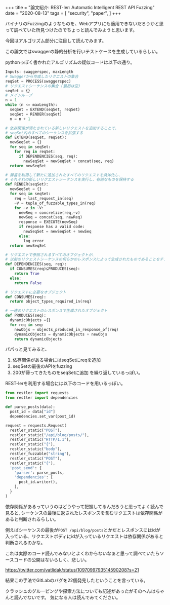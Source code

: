 +++
title = "論文紹介: REST-ler: Automatic Intelligent REST API Fuzzing"
date = "2020-08-13"
tags = [
    "security",
    "paper",
]
+++

バイナリのFuzzingのようなものを、Webアプリにも適用できないだろうかと思って調べていた所見つけたのでちょっと読んでみようと思います。

今回はアルゴリズム部分に注目して読んでみます。

この論文ではswaggerの静的分析を行いテストケースを生成しているらしい。

pythonっぽく書かれたアルゴリズムの疑似コードは以下の通り。

```python
Inputs: swaggerspec, maxLength
# Swaggerから作成したリクエストの集合
reqSet = PROCESS(swaggerspec)
# リクエストシーケンスの集合 (最初は空)
seqSet = {}
# メインループ
n = 1
while (n <= maxLength):
  seqSet = EXTEND(seqSet, reqSet)
  seqSet = RENDER(seqSet)
  n = n + 1

# 依存関係が満たされている新しいリクエストを追加することで、
# seqSet内のすべてのシーケンスを拡張する
def EXTEND(seqSet, reqSet):
  newSeqSet = {}
  for seq in seqSet:
    for req in reqSet:
      if DEPENDENCIES(seq, req):
        newSeqSet = newSeqSet + concat(seq, req)
  return newSeqSet

# 辞書を利用して新たに追加されたすべてのリクエストを具体化し、
# それぞれの新しいリクエストシーケンスを実行し、有効なものを保持する
def RENDER(seqSet):
  newSeqSet = {}
  for seq in seqSet:
    req = last_request_in(seq)
    ~V = tuple_of_fuzzable_types_in(req)
    for ~v in ~V:
      newReq = concretize(req,~v)
      newSeq = concat(seq, newReq)
      response = EXECUTE(newSeq)
      if response has a valid code:
        newSeqSet = newSeqSet + newSeq
      else:
        log error
  return newSeqSet

# リクエストで参照されるすべてのオブジェクトが、
# 以前のリクエストシーケンスの何らかのレスポンスによって生成されたものであることをチェックします。
def DEPENDENCIES(seq, req):
  if CONSUMES(req)⊆PRODUCES(seq):
    return True
  else:
    return False

# リクエストに必要なオブジェクト
def CONSUMES(req):
  return object_types_required_in(req)

# 一連のリクエストのレスポンスで生成されたオブジェクト
def PRODUCES(seq):
  dynamicObjects ={}
  for req in seq:
    newObjs = objects_produced_in_response_of(req)
    dynamicObjects = dynamicObjects + newObjs
    return dynamicObjects
```

パパっと見てみると、
1. 依存関係がある場合にはseqSetにreqを追加
2. seqSetの最後のAPIをfuzzing
3. 200が帰ってきたものをseqSetに追加
を繰り返しているっぽい。

REST-lerを利用する場合には以下のコードを用いるっぽい。

```python
from restler import requests
from restler import dependencies

def parse_posts(data):
  post_id = data["id"]
  dependencies.set_var(post_id)

request = requests.Request(
  restler_static("POST"),
  restler_static("/api/blog/posts/"),
  restler_static("HTTP/1.1"),
  restler_static("{"),
  restler_static("body"),
  restler_fuzzable("string"),
  restler_static("POST"),
  restler_static("{"),
  'post_send': {
    'parser': parse_posts,
    'dependencies': [
      post_id.writer(),
    ],
  }
)
```

依存関係があるっていうのはどうやって把握してるんだろうと思ってよく読んで見ると, シーケンスの最後に返されたレスポンスを含むリクエストは依存関係があると判断されるらしい。

例えばシーケンスの最後が`POST /api/blog/posts`とかだとレスポンスにはidが入っている、リクエストボディにidが入っているリクエストは依存関係があると判断されるのかな。

これは実際のコード読んでみないとよくわからないなぁと思って調べていたらソースコードの公開はないらしく、悲しい。

https://twitter.com/vatlidak/status/1097099793514590208?s=21

結果この手法でGitLabのバグを22個発見したということを言っている。

クラッシュのグルーピングや探索方法についても記述があったがそのへんはちゃんと読んでないです。
気になる人は読んでみてください。
